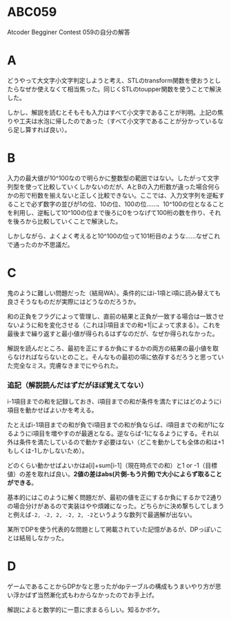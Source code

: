 # ABC059
Atcoder Begginer Contest 059の自分の解答

# A
どうやって大文字小文字判定しようと考え、STLのtransform関数を使おうとしたらなぜか使えなくて相当焦った。同じくSTLのtoupper関数を使うことで解決した。

しかし、解説を読むとそもそも入力はすべて小文字であることが判明。上記の焦りや工夫は水泡に帰したのであった（すべて小文字であることが分かっているなら足し算すれば良い）。

# B
入力の最大値が10^100なので明らかに整数型の範囲ではない。したがって文字列型を使って比較していくしかないのだが、AとBの入力桁数が違った場合何らかの形で桁数を揃えないと正しく比較できない。ここでは、入力文字列を逆転することで必ず数字の並びが1の位、10の位、100の位……、10^100の位となることを利用し、逆転して10^100の位まで後ろに0をつなげて100桁の数を作り、それを後ろから比較していくことで解決した。

しかしながら、よくよく考えると10^100の位って101桁目のような……なぜこれで通ったのか不思議だ。

# C
鬼のように難しい問題だった（結局WA）。条件的にはi-1項とi項に読み替えても良さそうなものだが実際にはどうなのだろうか。

和の正負をフラグによって管理し、直前の結果と正負が一致する場合は一致させないように和を変化させる（これは|i項目までの和+1|によって求まる）。これを最後まで繰り返すと最小値が得られるはずなのだが、なぜか得られなかった。

解説を読んだところ、最初を正にするか負にするかの両方の結果の最小値を取らなければならないとのこと。そんなもの最初の項に依存するだろうと思っていた完全なミス。完膚なきまでにやられた。

### 追記（解説読んだはずだがほぼ覚えてない）

i-1項目までの和を記録しておき、i項目までの和が条件を満たすにはどのようにi項目を動かせばよいかを考える。

たとえばi-1項目までの和が負でi項目までの和が負ならば、i項目までの和が1になるようにi項目を増やすのが最適となる。逆ならば-1になるようにする。それ以外は条件を満たしているので動かす必要はない（どこを動かしても全体の和は+1もしくは-1しかしないため）。

どのくらい動かせばよいかはa[i]+sum[i-1]（現在時点での和）と1 or -1（目標値）の差を取れば良い。**2値の差はabs(片側-もう片側)で大小によらず取ることができる**。

基本的にはこのように解く問題だが、最初の値を正にするか負にするかで2通りの場合分けがあるので実装はやや煩雑になった。どちらかに決め撃ちしてしまうと例えば`-2, -2, 2, -2, 2, -2`というような数列で最適解が出ない。

某所でDPを使う代表的な問題として掲載されていた記憶があるが、DPっぽいことは結局しなかった。

# D
ゲームであることからDPかなと思ったがdpテーブルの構成もうまいやり方が思い浮かばず当然漸化式もわからなかったのでお手上げ。

解説によると数学的に一意に求まるらしい。知るかボケ。
